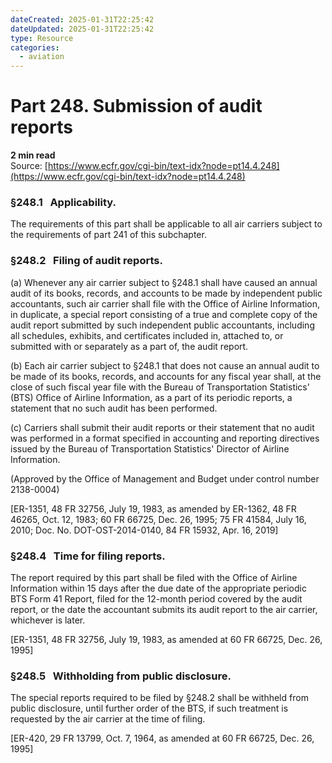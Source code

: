 ```yaml
---
dateCreated: 2025-01-31T22:25:42
dateUpdated: 2025-01-31T22:25:42
type: Resource
categories:
  - aviation
---
```


# Part 248. Submission of audit reports
**2 min read**  
Source: [https://www.ecfr.gov/cgi-bin/text-idx?node=pt14.4.248](https://www.ecfr.gov/cgi-bin/text-idx?node=pt14.4.248)

<div>

### §248.1   Applicability.

The requirements of this part shall be applicable to all air carriers subject to the requirements of part 241 of this subchapter.

### §248.2   Filing of audit reports.

\(a\) Whenever any air carrier subject to §248.1 shall have caused an annual audit of its books, records, and accounts to be made by independent public accountants, such air carrier shall file with the Office of Airline Information, in duplicate, a special report consisting of a true and complete copy of the audit report submitted by such independent public accountants, including all schedules, exhibits, and certificates included in, attached to, or submitted with or separately as a part of, the audit report.

\(b\) Each air carrier subject to §248.1 that does not cause an annual audit to be made of its books, records, and accounts for any fiscal year shall, at the close of such fiscal year file with the Bureau of Transportation Statistics' (BTS) Office of Airline Information, as a part of its periodic reports, a statement that no such audit has been performed.

\(c\) Carriers shall submit their audit reports or their statement that no audit was performed in a format specified in accounting and reporting directives issued by the Bureau of Transportation Statistics' Director of Airline Information.

(Approved by the Office of Management and Budget under control number 2138-0004)

\[ER-1351, 48 FR 32756, July 19, 1983, as amended by ER-1362, 48 FR 46265, Oct. 12, 1983; 60 FR 66725, Dec. 26, 1995; 75 FR 41584, July 16, 2010; Doc. No. DOT-OST-2014-0140, 84 FR 15932, Apr. 16, 2019\]

### §248.4   Time for filing reports.

The report required by this part shall be filed with the Office of Airline Information within 15 days after the due date of the appropriate periodic BTS Form 41 Report, filed for the 12-month period covered by the audit report, or the date the accountant submits its audit report to the air carrier, whichever is later.

\[ER-1351, 48 FR 32756, July 19, 1983, as amended at 60 FR 66725, Dec. 26, 1995\]

### §248.5   Withholding from public disclosure.

The special reports required to be filed by §248.2 shall be withheld from public disclosure, until further order of the BTS, if such treatment is requested by the air carrier at the time of filing.

\[ER-420, 29 FR 13799, Oct. 7, 1964, as amended at 60 FR 66725, Dec. 26, 1995\]

</div>